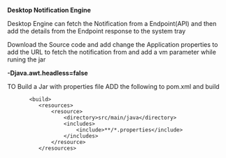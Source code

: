 <b>Desktop Notification Engine</b>

Desktop Engine can fetch the Notification from a Endpoint(API) and then add the details from the Endpoint response to the system tray


Download the Source code and add change the Application properties to add the URL to fetch the notification from and add a vm parameter while runing the jar 

<b>-Djava.awt.headless=false</b>

 TO Build a Jar with properties file ADD the following  to pom.xml and build 
 
```
       <build>
          <resources>
              <resource>
                  <directory>src/main/java</directory>
                  <includes>
                      <include>**/*.properties</include>
                  </includes>
              </resource>
          </resources>
  ```
